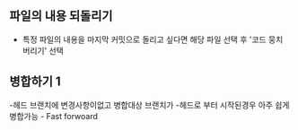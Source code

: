 





## 파일의 내용 되돌리기
 - 특정 파일의 내용을 마지막 커밋으로 돌리고 싶다면
  해당 파일 선택 후 '코드 뭉치 버리기'  선택

## 병합하기 1
 -헤드 브랜치에 변경사항이없고 병합대상 브랜치가
  -헤드로 부터 시작된경우 아주 쉽게 병합가능
	 - Fast forwoard
